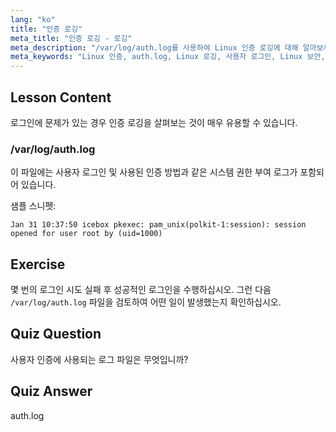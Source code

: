 ```yaml
---
lang: "ko"
title: "인증 로깅"
meta_title: "인증 로깅 - 로깅"
meta_description: "/var/log/auth.log를 사용하여 Linux 인증 로깅에 대해 알아보세요. 이 필수 가이드를 통해 사용자 로그인을 이해하고 액세스 문제를 해결하세요."
meta_keywords: "Linux 인증, auth.log, Linux 로깅, 사용자 로그인, Linux 보안, 초급, 튜토리얼, 가이드"
---
```


## Lesson Content

로그인에 문제가 있는 경우 인증 로깅을 살펴보는 것이 매우 유용할 수 있습니다.

### /var/log/auth.log

이 파일에는 사용자 로그인 및 사용된 인증 방법과 같은 시스템 권한 부여 로그가 포함되어 있습니다.

샘플 스니펫:

```plaintext
Jan 31 10:37:50 icebox pkexec: pam_unix(polkit-1:session): session opened for user root by (uid=1000)
```

## Exercise

몇 번의 로그인 시도 실패 후 성공적인 로그인을 수행하십시오. 그런 다음 `/var/log/auth.log` 파일을 검토하여 어떤 일이 발생했는지 확인하십시오.

## Quiz Question

사용자 인증에 사용되는 로그 파일은 무엇입니까?

## Quiz Answer

auth.log
